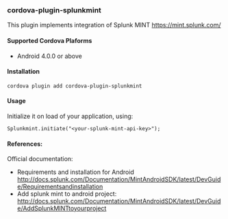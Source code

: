 ### cordova-plugin-splunkmint

This plugin implements integration of Splunk MINT https://mint.splunk.com/

#### Supported Cordova Plaforms

* Android 4.0.0 or above

#### Installation

    cordova plugin add cordova-plugin-splunkmint

#### Usage
Initialize it on load of your application, using:


    Splunkmint.initiate("<your-splunk-mint-api-key>");
    
#### References:

Official documentation: 
* Requirements and installation for Android http://docs.splunk.com/Documentation/MintAndroidSDK/latest/DevGuide/Requirementsandinstallation
* Add splunk mint to android project: http://docs.splunk.com/Documentation/MintAndroidSDK/latest/DevGuide/AddSplunkMINTtoyourproject
